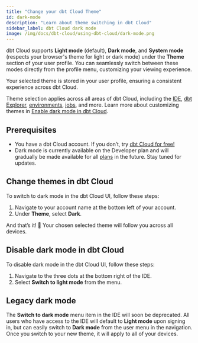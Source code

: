 ```yaml
---
title: "Change your dbt Cloud Theme"
id: dark-mode
description: "Learn about theme switching in dbt Cloud"
sidebar_label: dbt Cloud dark mode
image: /img/docs/dbt-cloud/using-dbt-cloud/dark-mode.png
---
```


dbt Cloud supports **Light mode** (default), **Dark mode**, and **System mode** (respects your browser's theme for light or dark mode) under the **Theme** section of your user profile. You can seamlessly switch between these modes directly from the profile menu, customizing your viewing experience.

Your selected theme is stored in your user profile, ensuring a consistent experience across dbt Cloud.

Theme selection applies across all areas of dbt Cloud, including the [IDE](/docs/cloud/dbt-cloud-ide/develop-in-the-cloud), [dbt Explorer](/docs/collaborate/explore-projects), [environments](/docs/environments-in-dbt), [jobs](/docs/deploy/jobs), and more. Learn more about customizing themes in [Enable dark mode in dbt Cloud](/docs/cloud/about-cloud/dark-mode#enable-dark-mode-in-dbt-cloud).

## Prerequisites

- You have a dbt Cloud account. If you don’t, try [dbt Cloud for free!](https://www.getdbt.com/signup)
- Dark mode is currently available on the Developer plan and will gradually be made available for all [plans](https://www.getdbt.com/pricing) in the future. Stay tuned for updates.

## Change themes in dbt Cloud

To switch to dark mode in the dbt Cloud UI, follow these steps:

1. Navigate to your account name at the bottom left of your account.
2. Under **Theme**, select **Dark**.

<Lightbox src="/img/docs/dbt-cloud/using-dbt-cloud/dark-mode.png" width="70%" title="Enable dark mode" />

And that’s it! 🎉 Your chosen selected theme will follow you across all devices.

## Disable dark mode in dbt Cloud

To disable dark mode in the dbt Cloud UI, follow these steps:

1. Navigate to the three dots at the bottom right of the IDE.
2. Select **Switch to light mode** from the menu.

<Lightbox src="/img/docs/dbt-cloud/using-dbt-cloud/theme-selection-in-the-ide.png" width="90%" title="Enable light mode" />

## Legacy dark mode

The **Switch to dark mode** menu item in the IDE will soon be deprecated. All users who have access to the IDE will default to **Light mode** upon signing in, but can easily switch to **Dark mode** from the user menu in the navigation. Once you switch to your new theme, it will apply to all of your devices.
